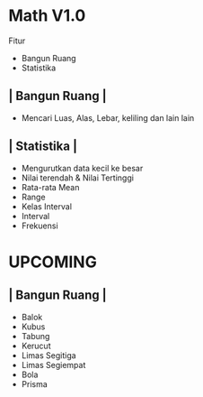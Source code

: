 # Math V1.0

Fitur
- Bangun Ruang
- Statistika

| Bangun Ruang |
----------------
- Mencari Luas, Alas, Lebar, keliling dan lain lain

| Statistika |
--------------
- Mengurutkan data kecil ke besar
- Nilai terendah & Nilai Tertinggi
- Rata-rata Mean
- Range
- Kelas Interval
- Interval
- Frekuensi

# **UPCOMING**

| Bangun Ruang |
--------------
- Balok
- Kubus
- Tabung
- Kerucut
- Limas Segitiga
- Limas Segiempat
- Bola
- Prisma
